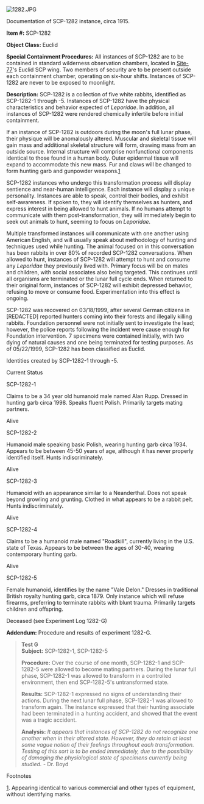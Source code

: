 ![1282.JPG](http://scp-wiki.wdfiles.com/local--files/scp-1282/1282.JPG)

Documentation of SCP-1282 instance, circa 1915.

**Item #:** SCP-1282

**Object Class:** Euclid

**Special Containment Procedures:** All instances of SCP-1282 are to be contained in standard wilderness observation chambers, located in [Site-77](/secure-facility-dossier-site-77)'s Euclid SCP wing. Two members of security are to be present outside each containment chamber, operating on six-hour shifts. Instances of SCP-1282 are never to be exposed to moonlight.

**Description:** SCP-1282 is a collection of five white rabbits, identified as SCP-1282-1 through -5. Instances of SCP-1282 have the physical characteristics and behavior expected of _Leporidae_. In addition, all instances of SCP-1282 were rendered chemically infertile before initial containment.

If an instance of SCP-1282 is outdoors during the moon's full lunar phase, their physique will be anomalously altered. Muscular and skeletal tissue will gain mass and additional skeletal structure will form, drawing mass from an outside source. Internal structure will comprise nonfunctional components identical to those found in a human body. Outer epidermal tissue will expand to accommodate this new mass. Fur and claws will be changed to form hunting garb and gunpowder weapons.[1](javascript:;)

SCP-1282 instances who undergo this transformation process will display sentience and near-human intelligence. Each instance will display a unique personality. Instances are able to speak, control their bodies, and exhibit self-awareness. If spoken to, they will identify themselves as hunters, and express interest in being allowed to hunt animals. If no humans attempt to communicate with them post-transformation, they will immediately begin to seek out animals to hunt, seeming to focus on _Leporidae_.

Multiple transformed instances will communicate with one another using American English, and will usually speak about methodology of hunting and techniques used while hunting. The animal focused on in this conversation has been rabbits in over 80% of recorded SCP-1282 conversations. When allowed to hunt, instances of SCP-1282 will attempt to hunt and consume any _Leporidae_ they previously lived with. Primary focus will be on mates and children, with social associates also being targeted. This continues until all organisms are terminated or the lunar full cycle ends. When returned to their original form, instances of SCP-1282 will exhibit depressed behavior, refusing to move or consume food. Experimentation into this effect is ongoing.

SCP-1282 was recovered on 03/18/1999, after several German citizens in \[REDACTED\] reported hunters coming into their forests and illegally killing rabbits. Foundation personnel were not initially sent to investigate the lead; however, the police reports following the incident were cause enough for Foundation intervention. 7 specimens were contained initially, with two dying of natural causes and one being terminated for testing purposes. As of 05/22/1999, SCP-1282 has been classified as Euclid.

Identities created by SCP-1282-1 through -5.

Current Status

SCP-1282-1

Claims to be a 34 year old humanoid male named Alan Rupp. Dressed in hunting garb circa 1998. Speaks fluent Polish. Primarily targets mating partners.

Alive

SCP-1282-2

Humanoid male speaking basic Polish, wearing hunting garb circa 1934. Appears to be between 45-50 years of age, although it has never properly identified itself. Hunts indiscriminately.

Alive

SCP-1282-3

Humanoid with an appearance similar to a Neanderthal. Does not speak beyond growling and grunting. Clothed in what appears to be a rabbit pelt. Hunts indiscriminately.

Alive

SCP-1282-4

Claims to be a humanoid male named "Roadkill", currently living in the U.S. state of Texas. Appears to be between the ages of 30-40, wearing contemporary hunting garb.

Alive

SCP-1282-5

Female humanoid, identifies by the name "Vale Delon." Dresses in traditional British royalty hunting garb, circa 1879. Only instance which will refuse firearms, preferring to terminate rabbits with blunt trauma. Primarily targets children and offspring.

Deceased (see Experiment Log 1282-G)

**Addendum:** Procedure and results of experiment 1282-G.

> **Test G**  
> **Subject:** SCP-1282-1, SCP-1282-5
> 
> **Procedure:** Over the course of one month, SCP-1282-1 and SCP-1282-5 were allowed to become mating partners. During the lunar full phase, SCP-1282-1 was allowed to transform in a controlled environment, then end SCP-1282-5's untransformed state.
> 
> **Results:** SCP-1282-1 expressed no signs of understanding their actions. During the next lunar full phase, SCP-1282-1 was allowed to transform again. The instance expressed that their hunting associate had been terminated in a hunting accident, and showed that the event was a tragic accident.
> 
> **Analysis:** _It appears that instances of SCP-1282 do not recognize one another when in their altered state. However, they do retain at least some vague notion of their feelings throughout each transformation. Testing of this sort is to be ended immediately, due to the possibility of damaging the physiological state of specimens currently being studied._ - Dr. Boyd

Footnotes

[1](javascript:;). Appearing identical to various commercial and other types of equipment, without identifying marks.